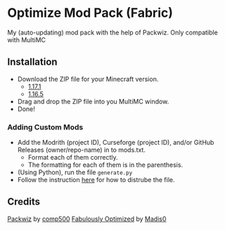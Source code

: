 # Optimize Mod Pack (Fabric)
My (auto-updating) mod pack with the help of Packwiz. Only compatible with MultiMC

## Installation
- Download the ZIP file for your Minecraft version.
  - [1.17.1](../../releases/tag/1.17.1)
  - [1.16.5](../../releases/tag/1.16.5)
- Drag and drop the ZIP file into you MultiMC window.
- Done!
### Adding Custom Mods
- Add the Modrith (project ID), Curseforge (project ID), and/or GitHub Releases (owner/repo-name) in to mods.txt. 
  - Format each of them correctly.
  - The formatting for each of them is in the parenthesis.
- (Using Python), run the file `generate.py`
- Follow the instruction [here](https://packwiz.infra.link/tutorials/getting-started/) for how to distrube the file.
## Credits
[Packwiz](https://github.com/comp500/packwiz) by [comp500](https://github.com/comp500)
[Fabulously Optimized](https://github.com/Fabulously-Optimized/fabulously-optimized) by [Madis0](https://github.com/Madis0/fabulously-optimized)

